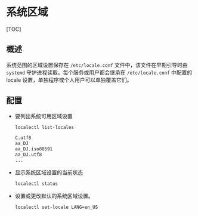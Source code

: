 # 系统区域

[TOC]

## 概述

系统范围的区域设置保存在 `/etc/locale.conf` 文件中，该文件在早期引导时由 `systemd` 守护进程读取。每个服务或用户都会继承在 `/etc/locale.conf` 中配置的 locale 设置，单独程序或个人用户可以单独覆盖它们。

## 配置

- 要列出系统可用区域设置

  ```bash
  localectl list-locales
  
  C.utf8
  aa_DJ
  aa_DJ.iso88591
  aa_DJ.utf8
  ...
  ```

- 显示系统区域设置的当前状态

  ```bash
  localectl status
  ```

- 设置或更改默认的系统区域设置。

  ```bash
  localectl set-locale LANG=en_US
  ```